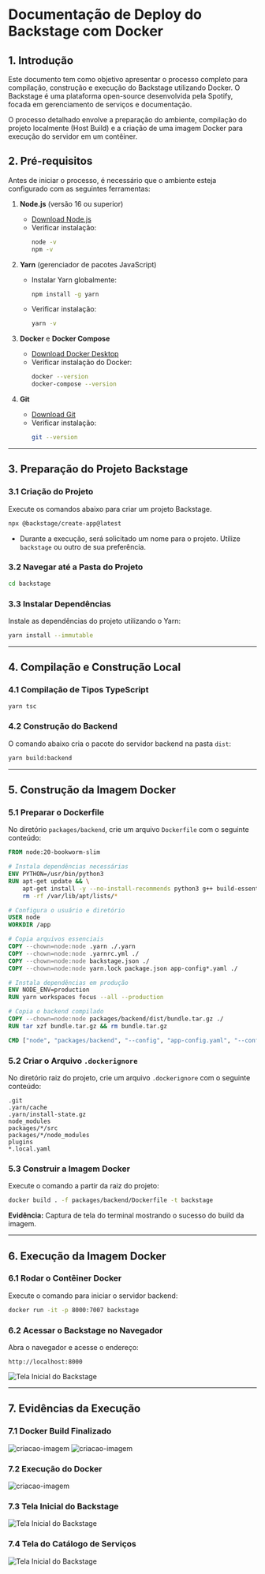 # Documentação de Deploy do Backstage com Docker

## 1. Introdução
Este documento tem como objetivo apresentar o processo completo para compilação, construção e execução do Backstage utilizando Docker. O Backstage é uma plataforma open-source desenvolvida pela Spotify, focada em gerenciamento de serviços e documentação.

O processo detalhado envolve a preparação do ambiente, compilação do projeto localmente (Host Build) e a criação de uma imagem Docker para execução do servidor em um contêiner.


## 2. Pré-requisitos
Antes de iniciar o processo, é necessário que o ambiente esteja configurado com as seguintes ferramentas:

1. **Node.js** (versão 16 ou superior)
   - [Download Node.js](https://nodejs.org)
   - Verificar instalação:
     ```bash
     node -v
     npm -v
     ```

2. **Yarn** (gerenciador de pacotes JavaScript)
   - Instalar Yarn globalmente:
     ```bash
     npm install -g yarn
     ```
   - Verificar instalação:
     ```bash
     yarn -v
     ```

3. **Docker** e **Docker Compose**
   - [Download Docker Desktop](https://www.docker.com/products/docker-desktop)
   - Verificar instalação do Docker:
     ```bash
     docker --version
     docker-compose --version
     ```

4. **Git**
   - [Download Git](https://git-scm.com/)
   - Verificar instalação:
     ```bash
     git --version
     ```

---

## 3. Preparação do Projeto Backstage

### 3.1 Criação do Projeto
Execute os comandos abaixo para criar um projeto Backstage.

```bash
npx @backstage/create-app@latest
```
- Durante a execução, será solicitado um nome para o projeto. Utilize `backstage` ou outro de sua preferência.

### 3.2 Navegar até a Pasta do Projeto
```bash
cd backstage
```

### 3.3 Instalar Dependências
Instale as dependências do projeto utilizando o Yarn:

```bash
yarn install --immutable
```

---

## 4. Compilação e Construção Local

### 4.1 Compilação de Tipos TypeScript
```bash
yarn tsc
```

### 4.2 Construção do Backend
O comando abaixo cria o pacote do servidor backend na pasta `dist`:

```bash
yarn build:backend
```

---

## 5. Construção da Imagem Docker

### 5.1 Preparar o Dockerfile
No diretório `packages/backend`, crie um arquivo `Dockerfile` com o seguinte conteúdo:

```dockerfile
FROM node:20-bookworm-slim

# Instala dependências necessárias
ENV PYTHON=/usr/bin/python3
RUN apt-get update && \
    apt-get install -y --no-install-recommends python3 g++ build-essential libsqlite3-dev && \
    rm -rf /var/lib/apt/lists/*

# Configura o usuário e diretório
USER node
WORKDIR /app

# Copia arquivos essenciais
COPY --chown=node:node .yarn ./.yarn
COPY --chown=node:node .yarnrc.yml ./
COPY --chown=node:node backstage.json ./
COPY --chown=node:node yarn.lock package.json app-config*.yaml ./

# Instala dependências em produção
ENV NODE_ENV=production
RUN yarn workspaces focus --all --production

# Copia o backend compilado
COPY --chown=node:node packages/backend/dist/bundle.tar.gz ./
RUN tar xzf bundle.tar.gz && rm bundle.tar.gz

CMD ["node", "packages/backend", "--config", "app-config.yaml", "--config", "app-config.production.yaml"]
```

### 5.2 Criar o Arquivo `.dockerignore`
No diretório raiz do projeto, crie um arquivo `.dockerignore` com o seguinte conteúdo:

```
.git
.yarn/cache
.yarn/install-state.gz
node_modules
packages/*/src
packages/*/node_modules
plugins
*.local.yaml
```

### 5.3 Construir a Imagem Docker
Execute o comando a partir da raiz do projeto:

```bash
docker build . -f packages/backend/Dockerfile -t backstage
```

**Evidência:** Captura de tela do terminal mostrando o sucesso do build da imagem.

---

## 6. Execução da Imagem Docker

### 6.1 Rodar o Contêiner Docker
Execute o comando para iniciar o servidor backend:

```bash
docker run -it -p 8000:7007 backstage
```

### 6.2 Acessar o Backstage no Navegador
Abra o navegador e acesse o endereço:

```
http://localhost:8000
```

![Tela Inicial do Backstage](./img/catalogo.png)


---

## 7. Evidências da Execução

### 7.1 Docker Build Finalizado

![criacao-imagem](./img/criacao-imagem-1.png)
![criacao-imagem](./img/criacao-imagem-2.png)

### 7.2 Execução do Docker

![criacao-imagem](./img/docker-ex.png)

### 7.3 Tela Inicial do Backstage

![Tela Inicial do Backstage](./img/acesso-8000.png)

### 7.4 Tela do Catálogo de Serviços

![Tela Inicial do Backstage](./img/catalogo.png)